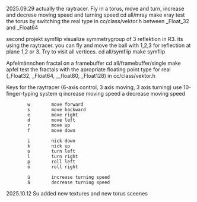 2025.09.29  actually the raytracer. Fly in a torus, move and turn, increase and decrese moving speed and turning speed
            cd all/mray make xray
            test the torus by switching the real type in cc/class/vektor.h between _Float_32 and _Float64


second projekt symflip  visualize symmetrygroup of 3 reflektion in R3. its using the raytracer. you can fly and move the ball with 1,2,3 for reflection at plane 1,2 or 3. Try to visit all vertices.
            cd all/symflip  make symflip


Apfelmännchen fractal on a framebuffer
            cd all/framebuffer/single  make apfel
            test the fractals with the apropriate floating point type for real (_Float32, _Float64, __float80, _Float128) in cc/class/vektor.h

Keys for the raytracer (6-axis control, 3 axis moving, 3 axis turning) use 10-finger-typing system
            q        increase moving speed
            a        decrease moving speed

            w        move forward
            s        move backward
            e        move right
            d        move left
            r        move up
            f        move down

            i        nick down
            k        nick up
            o        turn left
            l        turn right
            p        roll left
            ö        roll right

            ü        increase turning speed
            ä        decrease turning speed

2025.10.12 Su  added new textures and new torus sceenes

